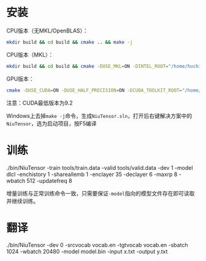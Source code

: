 # 安装

CPU版本（无MKL/OpenBLAS）：
```bash
mkdir build && cd build && cmake .. && make -j
```

CPU版本（MKL）：
```bash
mkdir build && cd build && cmake -DUSE_MKL=ON -DINTEL_ROOT="/home/huchi/mkl" .. && make -j
```

GPU版本：
```bash
cmake -DUSE_CUDA=ON -DUSE_HALF_PRECISION=ON -DCUDA_TOOLKIT_ROOT="/home/huchi/cuda-11.2/" .. && make -j
```

注意：CUDA最低版本为9.2

Windows上去掉`make -j`命令，生成`NiuTensor.sln`，打开后右键解决方案中的`NiuTensor`，选为启动项目，按F5编译

# 训练
./bin/NiuTensor -train tools/train.data -valid tools/valid.data -dev 1 -model dlcl -enchistory 1 -shareallemb 1 -enclayer 35 -declayer 6 -maxrp 8 -wbatch 512 -updatefreq 8

增量训练与正常训练命令一致，只需要保证`-model`指向的模型文件存在即可读取并继续训练。


# 翻译

./bin/NiuTensor -dev 0 -srcvocab vocab.en -tgtvocab vocab.en -sbatch 1024 -wbatch 20480 -model model.bin -input x.txt -output y.txt